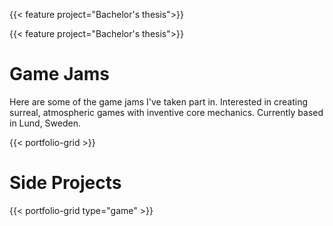 ---
---
{{< feature project="Bachelor's thesis">}}

{{< feature project="Bachelor's thesis">}}

# Game Jams

Here are some of the game jams I've taken part in. Interested in creating surreal, atmospheric games with inventive core mechanics. Currently based in Lund, Sweden.

{{< portfolio-grid >}}

# Side Projects

{{< portfolio-grid type="game" >}}